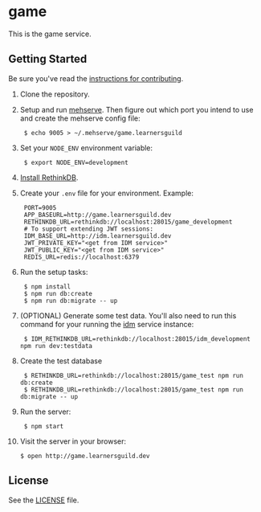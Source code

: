 # game

This is the game service.

## Getting Started

Be sure you've read the [instructions for contributing](./CONTRIBUTING.md).

1. Clone the repository.

2. Setup and run [mehserve][mehserve]. Then figure out which port you intend to use and create the mehserve config file:

        $ echo 9005 > ~/.mehserve/game.learnersguild

3. Set your `NODE_ENV` environment variable:

        $ export NODE_ENV=development

4. [Install RethinkDB][install-rethinkdb].

5. Create your `.env` file for your environment. Example:

        PORT=9005
        APP_BASEURL=http://game.learnersguild.dev
        RETHINKDB_URL=rethinkdb://localhost:28015/game_development
        # To support extending JWT sessions:
        IDM_BASE_URL=http://idm.learnersguild.dev
        JWT_PRIVATE_KEY="<get from IDM service>"
        JWT_PUBLIC_KEY="<get from IDM service>"
        REDIS_URL=redis://localhost:6379

6. Run the setup tasks:

        $ npm install
        $ npm run db:create
        $ npm run db:migrate -- up

7. (OPTIONAL) Generate some test data. You'll also need to run this command for your running the [idm][idm] service instance:

        $ IDM_RETHINKDB_URL=rethinkdb://localhost:28015/idm_development npm run dev:testdata


8. Create the test database

        $ RETHINKDB_URL=rethinkdb://localhost:28015/game_test npm run db:create
        $ RETHINKDB_URL=rethinkdb://localhost:28015/game_test npm run db:migrate -- up

9. Run the server:

        $ npm start

10. Visit the server in your browser:

        $ open http://game.learnersguild.dev


## License

See the [LICENSE](./LICENSE) file.


[idm]: https://github.com/LearnersGuild/idm
[github-register-application]: https://github.com/settings/applications/new
[install-rethinkdb]: https://www.rethinkdb.com/docs/install/
[mehserve]: https://github.com/timecounts/mehserve

